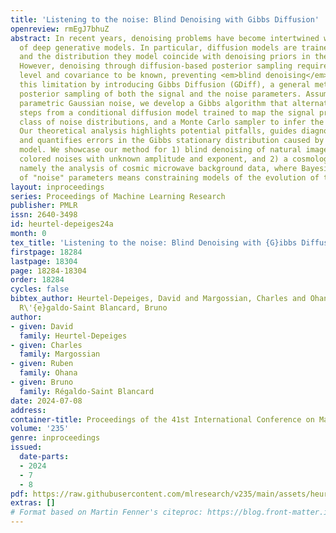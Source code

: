 ```yaml
---
title: 'Listening to the noise: Blind Denoising with Gibbs Diffusion'
openreview: rmEgJ7bhuZ
abstract: In recent years, denoising problems have become intertwined with the development
  of deep generative models. In particular, diffusion models are trained like denoisers,
  and the distribution they model coincide with denoising priors in the Bayesian picture.
  However, denoising through diffusion-based posterior sampling requires the noise
  level and covariance to be known, preventing <em>blind denoising</em>. We overcome
  this limitation by introducing Gibbs Diffusion (GDiff), a general methodology addressing
  posterior sampling of both the signal and the noise parameters. Assuming arbitrary
  parametric Gaussian noise, we develop a Gibbs algorithm that alternates sampling
  steps from a conditional diffusion model trained to map the signal prior to the
  class of noise distributions, and a Monte Carlo sampler to infer the noise parameters.
  Our theoretical analysis highlights potential pitfalls, guides diagnostic usage,
  and quantifies errors in the Gibbs stationary distribution caused by the diffusion
  model. We showcase our method for 1) blind denoising of natural images involving
  colored noises with unknown amplitude and exponent, and 2) a cosmology problem,
  namely the analysis of cosmic microwave background data, where Bayesian inference
  of "noise" parameters means constraining models of the evolution of the Universe.
layout: inproceedings
series: Proceedings of Machine Learning Research
publisher: PMLR
issn: 2640-3498
id: heurtel-depeiges24a
month: 0
tex_title: 'Listening to the noise: Blind Denoising with {G}ibbs Diffusion'
firstpage: 18284
lastpage: 18304
page: 18284-18304
order: 18284
cycles: false
bibtex_author: Heurtel-Depeiges, David and Margossian, Charles and Ohana, Ruben and
  R\'{e}galdo-Saint Blancard, Bruno
author:
- given: David
  family: Heurtel-Depeiges
- given: Charles
  family: Margossian
- given: Ruben
  family: Ohana
- given: Bruno
  family: Régaldo-Saint Blancard
date: 2024-07-08
address:
container-title: Proceedings of the 41st International Conference on Machine Learning
volume: '235'
genre: inproceedings
issued:
  date-parts:
  - 2024
  - 7
  - 8
pdf: https://raw.githubusercontent.com/mlresearch/v235/main/assets/heurtel-depeiges24a/heurtel-depeiges24a.pdf
extras: []
# Format based on Martin Fenner's citeproc: https://blog.front-matter.io/posts/citeproc-yaml-for-bibliographies/
---
```

